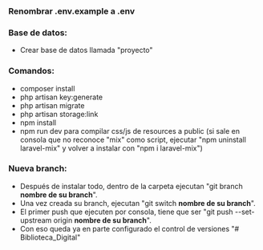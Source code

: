 ### Renombrar .env.example a .env

### Base de datos:

-   Crear base de datos llamada "proyecto"

### Comandos:

-   composer install
-   php artisan key:generate
-   php artisan migrate
-   php artisan storage:link
-   npm install
-   npm run dev para compilar css/js de resources a public (si sale en consola que no reconoce "mix" como script, ejecutar "npm uninstall laravel-mix" y volver a instalar con "npm i laravel-mix")

### Nueva branch:

-   Después de instalar todo, dentro de la carpeta ejecutan "git branch **nombre de su branch**".
-   Una vez creada su branch, ejecutan "git switch **nombre de su branch**".
-   El primer push que ejecuten por consola, tiene que ser "git push --set-upstream origin **nombre de su branch**".
-   Con eso queda ya en parte configurado el control de versiones
"# Biblioteca_Digital" 
